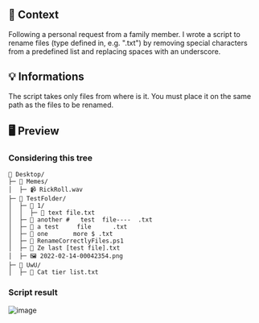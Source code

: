 ## 📖 Context

Following a personal request from a family member. I wrote a script to rename files (type defined in, e.g. ".txt") by removing special characters from a predefined list and replacing spaces with an underscore.

## 💡 Informations

The script takes only files from where is it. You must place it on the same path as the files to be renamed.

## 🖥️ Preview

### Considering this tree
```
📂 Desktop/  
├─ 📂 Memes/  
│  ├─ 📹 RickRoll.wav  
├─ 📂 TestFolder/  
│  ├─ 📂 1/  
│  │  ├─ 📄 text file.txt  
│  ├─ 📄 another #   test  file----  .txt  
│  ├─ 📄 a test     file      .txt  
│  ├─ 📄 one       more $ .txt  
│  ├─ 📜 RenameCorrectlyFiles.ps1    
│  ├─ 📄 Ze last [test file].txt  
│  ├─ 🖼️ 2022-02-14-00042354.png  
├─ 📂 UwU/  
│  ├─ 📄 Cat tier list.txt  
```
### Script result

![image](https://user-images.githubusercontent.com/61025448/153945096-a5e20011-c68b-43b1-b697-250e8eda20e2.png)


